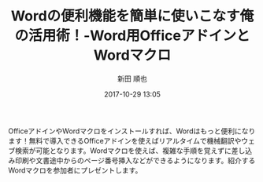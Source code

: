 ﻿---
title: Wordの便利機能を簡単に使いこなす俺の活用術！-Word用OfficeアドインとWordマクロ
description: "Wordの便利機能を簡単に使いこなす俺の活用術！-Word用OfficeアドインとWordマクロ"
date: 2017-10-29 13:05
sessionlevel: 50
author: "新田 順也"
category: sessions
---
OfficeアドインやWordマクロをインストールすれば、Wordはもっと便利になります！無料で導入できるOfficeアドインを使えばリアルタイムで機械翻訳やウェブ検索が可能となります。Wordマクロを使えば、複雑な手順を覚えずに差し込み印刷や文書途中からのページ番号挿入などができるようになります。紹介するWordマクロを参加者にプレゼントします。
